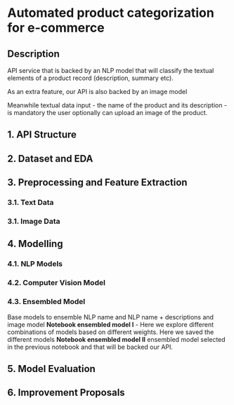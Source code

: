 # Automated product categorization for e-commerce

## Description 
API service that is backed by an NLP model that will classify the textual elements of a product record (description, summary etc). 

As an extra feature, our API is also backed by an image model

Meanwhile textual data input - the name of the product and its description - is mandatory the user optionally can upload an image of the product.   

## 1. API Structure 
## 2. Dataset and EDA 
## 3. Preprocessing and Feature Extraction 
### 3.1. Text Data
### 3.1. Image Data

## 4. Modelling
### 4.1. NLP Models
### 4.2. Computer Vision Model
### 4.3. Ensembled Model
Base models to ensemble NLP name and NLP name + descriptions and image model
**Notebook ensembled model I**  - Here we explore different combinations of models based on different weights. Here we saved the different models 
**Notebook ensembled model II** ensembled model selected in the previous notebook and that will be backed our API. 

## 5. Model Evaluation

## 6. Improvement Proposals
